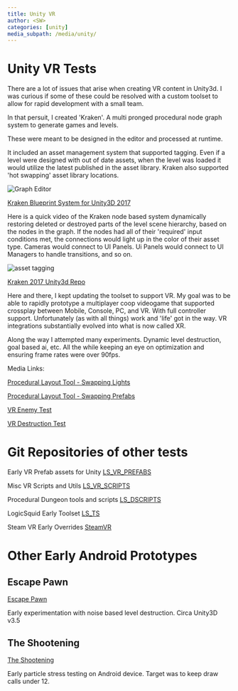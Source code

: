 ```yaml
---
title: Unity VR
author: <SW>
categories: [unity]
media_subpath: /media/unity/
---
```


# Unity VR Tests

There are a lot of issues that arise when creating VR content in Unity3d.
I was curious if some of these could be resolved with a custom toolset to allow for rapid development with a small team.

In that persuit, I created 'Kraken'.  A multi pronged procedural node graph system to generate games and levels.

These were meant to be designed in the editor and processed at runtime.

It included an asset management system that supported tagging.  Even if a level were designed with out of date assets, when the level was loaded it would utilize the latest published in the asset library.
Kraken also supported 'hot swapping' asset library locations.

![Graph Editor](kraken_graph_editor_03.jpg)

[Kraken Blueprint System for Unity3D 2017](https://www.youtube.com/watch?v=uZdvtt_UBb8)

Here is a quick video of the Kraken node based system dynamically restoring deleted or destroyed parts of the level scene hierarchy, based on the nodes in the graph.
If the nodes had all of their 'required' input conditions met, the connections would light up in the color of their asset type.
Cameras would connect to UI Panels. Ui Panels would connect to UI Managers to handle transitions, and so on.

![asset tagging](kraken_ui_tagging.jpg)

[Kraken 2017 Unity3d Repo](https://bitbucket.org/logicsquid/kraken_2017/src/main/)

Here and there, I kept updating the toolset to support VR.  My goal was to be able to rapidly prototype a multiplayer coop videogame that supported crossplay between Mobile, Console, PC, and VR. With full controller support.  Unfortunately (as with all things) work and 'life' got in the way.  VR integrations substantially evolved into what is now called XR.

Along the way I attempted many experiments.  Dynamic level destruction, goal based ai, etc.  All the while keeping an eye on optimization and ensuring frame rates were over 90fps.

Media Links:

[Procedural Layout Tool - Swapping Lights](https://www.youtube.com/watch?v=NDlg-uK0NFI)


[Procedural Layout Tool - Swapping Prefabs](https://www.youtube.com/watch?v=_c9elP4yZAk)


[VR Enemy Test](https://www.youtube.com/watch?v=_Hr0AfRI6nk)


[VR Destruction Test](https://www.youtube.com/watch?v=SsS8OVXHfko)



# Git Repositories of other tests

Early VR Prefab assets for Unity
[LS_VR_PREFABS](https://bitbucket.org/logicsquid/ls_vr_prefabs/src/master/)

Misc VR Scripts and Utils
[LS_VR_SCRIPTS](https://bitbucket.org/logicsquid/ls_vr_scripts/src/master/)

Procedural Dungeon tools and scripts
[LS_DSCRIPTS](https://bitbucket.org/logicsquid/ls_dscripts/src/master/)

LogicSquid Early Toolset
[LS_TS](https://bitbucket.org/logicsquid/ls_ts/src/main/)

Steam VR Early Overrides
[SteamVR](https://bitbucket.org/logicsquid/steamvr/src/master/)



# Other Early Android Prototypes

## Escape Pawn

[Escape Pawn](https://youtu.be/5sR0MXlD1n8)

Early experimentation with noise based level destruction.  Circa Unity3D v3.5


## The Shootening

[The Shootening](https://www.youtube.com/watch?v=MPRKRf6xgtw)

Early particle stress testing on Android device. Target was to keep draw calls under 12.
